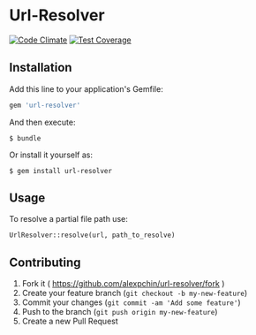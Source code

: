 # Url-Resolver
[![Code Climate](https://codeclimate.com/github/alexpchin/url-resolver/badges/gpa.svg)](https://codeclimate.com/github/alexpchin/url-resolver)
[![Test Coverage](https://codeclimate.com/github/alexpchin/url-resolver/badges/coverage.svg)](https://codeclimate.com/github/alexpchin/url-resolver)

## Installation

Add this line to your application's Gemfile:

```ruby
gem 'url-resolver'
```

And then execute:

    $ bundle

Or install it yourself as:

    $ gem install url-resolver

## Usage

To resolve a partial file path use:

```
UrlResolver::resolve(url, path_to_resolve)
```

## Contributing

1. Fork it ( https://github.com/alexpchin/url-resolver/fork )
2. Create your feature branch (`git checkout -b my-new-feature`)
3. Commit your changes (`git commit -am 'Add some feature'`)
4. Push to the branch (`git push origin my-new-feature`)
5. Create a new Pull Request

